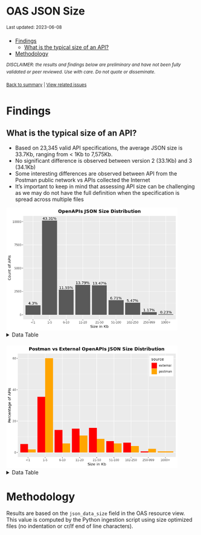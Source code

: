 OAS JSON Size
================
<sup>Last updated: 2023-06-08</sup>

- <a href="#findings" id="toc-findings">Findings</a>
  - <a href="#what-is-the-typical-size-of-an-api"
    id="toc-what-is-the-typical-size-of-an-api">What is the typical size of
    an API?</a>
- <a href="#methodology" id="toc-methodology">Methodology</a>

<sup>*DISCLAIMER: the results and findings below are preliminary and
have not been fully validated or peer reviewed. Use with care. Do not
quote or disseminate.*</sup>

<sup>[Back to summary](oas_summary.md) \| [View related
issues](https://github.com/postman-open-technologies/knowledge-base/labels/oas%3Asize)</sup>

# Findings

## What is the typical size of an API?

- Based on 23,345 valid API specifications, the average JSON size is
  33.7Kb, ranging from \< 1Kb to 7,575Kb.
- No significant difference is observed between version 2 (33.1Kb) and 3
  (34.1Kb)
- Some interesting differences are observed between API from the Postman
  public network vs APIs collected the Internet
- It’s important to keep in mind that assessing API size can be
  challenging as we may do not have the full definition when the
  specification is spread across multiple files

<img src="oas_size_files/figure-gfm/oas_paths_buckets_barplot-1.png" width="90%" />

<details style="margin-bottom:20px;">
<summary>
Data Table
</summary>

| bucket | label   | count |   pct |
|-------:|:--------|------:|------:|
|      0 | \<1     |  1003 |  4.30 |
|      1 | 1-5     | 10110 | 43.31 |
|      2 | 6-10    |  2697 | 11.55 |
|      3 | 11-20   |  3219 | 13.79 |
|      4 | 21-50   |  3145 | 13.47 |
|      5 | 51-100  |  1567 |  6.71 |
|      6 | 102-250 |  1277 |  5.47 |
|      7 | 250-999 |   273 |  1.17 |
|      8 | 1000+   |    54 |  0.23 |

</details>

<img src="oas_size_files/figure-gfm/oas_paths_buckets_postman_barplot-1.png" width="90%" />

<details style="margin-bottom:20px;">
<summary>
Data Table
</summary>

| source   | bucket | label   |    n |   pct |
|:---------|-------:|:--------|-----:|------:|
| external |      0 | \<1     |  857 |  5.39 |
| postman  |      0 | \<1     |  146 |  1.96 |
| external |      1 | 1-5     | 5643 | 35.46 |
| postman  |      1 | 1-5     | 4467 | 60.10 |
| external |      2 | 6-10    | 2277 | 14.31 |
| postman  |      2 | 6-10    |  420 |  5.65 |
| external |      3 | 11-20   | 2419 | 15.20 |
| postman  |      3 | 11-20   |  800 | 10.76 |
| external |      4 | 21-50   | 2498 | 15.70 |
| postman  |      4 | 21-50   |  647 |  8.70 |
| external |      5 | 51-100  | 1138 |  7.15 |
| postman  |      5 | 51-100  |  429 |  5.77 |
| external |      6 | 102-250 |  977 |  6.14 |
| postman  |      6 | 102-250 |  300 |  4.04 |
| external |      7 | 250-999 |  103 |  0.65 |
| postman  |      7 | 250-999 |  170 |  2.29 |
| postman  |      8 | 1000+   |   54 |  0.73 |

</details>

# Methodology

Results are based on the `json_data_size` field in the OAS resource
view. This value is computed by the Python ingestion script using size
optimized files (no indentation or cr/lf end of line characters).
